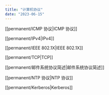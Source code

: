 ```yaml
---
title: "计算机协议"
date: "2023-06-15"
---
```


[[permanent/ICMP 协议|ICMP 协议]]

[[permanent/IPv4|IPv4]]

[[permanent/IEEE 802.1X|IEEE 802.1X]]

[[permanent/TCP|TCP]]

[[permanent/邮件系统协议简述|邮件系统协议简述]]

[[permanent/NTP 协议|NTP 协议]]

[[permanent/Kerberos|Kerberos]]